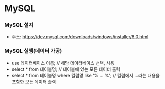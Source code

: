 # MySQL

### MySQL 설지
  + 주소: https://dev.mysql.com/downloads/windows/installer/8.0.html

### MySQL 실행(데이터 가공)
  + use 데이터베이스 이름;  // 해당 데이터베이스 선택, 사용
  + select * from 테이블명; // 테이블에 있는 모든 데이터 출력
  + select * from 테이블명 where 컬럼명 like '% ... %';  // 컬럼에서 ...라는 내용을 포함한 모든 데이터 출력
